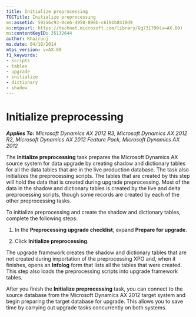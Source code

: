 ```yaml
---
title: Initialize preprocessing
TOCTitle: Initialize preprocessing
ms:assetid: 592a6c93-0ce6-4958-890b-c619bb8410d9
ms:mtpsurl: https://technet.microsoft.com/library/Gg731799(v=AX.60)
ms:contentKeyID: 35132644
author: Khairunj
ms.date: 04/18/2014
mtps_version: v=AX.60
f1_keywords:
- scripts
- tables
- upgrade
- initialize
- dictionary
- shadow
---
```


# Initialize preprocessing 


_**Applies To:** Microsoft Dynamics AX 2012 R3, Microsoft Dynamics AX 2012 R2, Microsoft Dynamics AX 2012 Feature Pack, Microsoft Dynamics AX 2012_

The **Initialize preprocessing** task prepares the Microsoft Dynamics AX source system for data upgrade by creating shadow and dictionary tables for all the data tables that are in the live production database. The task also initializes the preprocessing scripts. The tables that are created by this step will hold the data that is created during upgrade preprocessing. Most of the data in the shadow and dictionary tables is created by the live and delta preprocessing scripts, though some records are created by each of the other preprocessing tasks.

To initialize preprocessing and create the shadow and dictionary tables, complete the following steps:

1.  In the **Preprocessing upgrade checklist**, expand **Prepare for upgrade**.

2.  Click **Initialize preprocessing**.

The upgrade framework creates the shadow and dictionary tables that are not created during importation of the preprocessing XPO and, when it finishes, opens an **Infolog** form that lists all the tables that were created. This step also loads the preprocessing scripts into upgrade framework tables.

After you finish the **Initialize preprocessing** task, you can connect to the source database from the Microsoft Dynamics AX 2012 target system and begin preparing the target database for upgrade. This allows you to save time by carrying out upgrade tasks concurrently on both systems.

  


